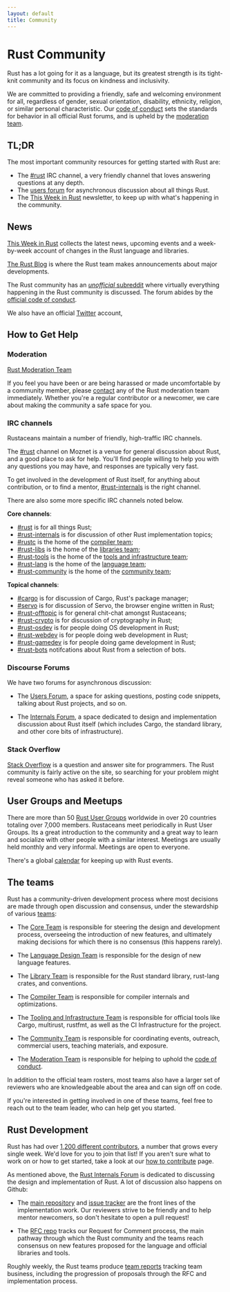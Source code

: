 ```yaml
---
layout: default
title: Community
---
```


# Rust Community

Rust has a lot going for it as a language, but its greatest strength
is its tight-knit community and its focus on kindness and inclusivity.

We are committed to providing a friendly, safe and welcoming
environment for all, regardless of gender, sexual orientation,
disability, ethnicity, religion, or similar personal
characteristic. Our [code of conduct][coc] sets the standards for
behavior in all official Rust forums, and is upheld by the
[moderation team][mod_team_email].

[coc]: https://www.rust-lang.org/conduct.html

## TL;DR

The most important community resources for getting started with Rust are:

- The [#rust][rust_irc] IRC channel, a very friendly channel that
  loves answering questions at any depth.
- The [users forum][users_forum] for asynchronous discussion about all
  things Rust.
- The [This Week in Rust][twir] newsletter, to keep up with what's
  happening in the community.

## News

[This Week in Rust][twir] collects the latest news, upcoming events
and a week-by-week account of changes in the Rust language and
libraries.

[The Rust Blog][rust_blog] is where the Rust team makes announcements
about major developments.

The Rust community has an [*unofficial* subreddit][reddit] where
virtually everything happening in the Rust community is discussed.
The forum abides by the [official code of conduct][reddit_coc].

We also have an official [Twitter][twitter] account,

[twir]: http://this-week-in-rust.org/
[rust_blog]: http://blog.rust-lang.org/
[reddit]: https://www.reddit.com/r/rust
[reddit_coc]: https://www.reddit.com/r/rust/comments/2rvrzx/our_code_of_conduct_please_read/
[twitter]: https://twitter.com/rustlang

## How to Get Help

### Moderation

[Rust Moderation Team][mod_team]

If you feel you have been or are being harassed or made uncomfortable
by a community member, please [contact][mod_team_email] any of the
Rust moderation team immediately. Whether you're a regular contributor
or a newcomer, we care about making the community a safe space for
you.

[mod_team]: https://www.rust-lang.org/team.html#Moderation
[mod_team_email]: mailto:rust-mods@googlegroups.com

### IRC channels

Rustaceans maintain a number of friendly, high-traffic IRC channels.

The [#rust][rust_irc] channel on Moznet is a venue for general
discussion about Rust, and a good place to ask for help. You'll find
people willing to help you with any questions you may have, and
responses are typically very fast.

To get involved in the development of Rust itself, for anything about
contribution, or to find a mentor, [#rust-internals][internals_irc] is
the right channel.

There are also some more specific IRC channels
noted below.

**Core channels**:
- [#rust][rust_irc] is for all things Rust;
- [#rust-internals][internals_irc] is for discussion of other Rust implementation topics;
- [#rustc][rustc_irc] is the home of the [compiler team][compiler_team];
- [#rust-libs][libs_irc] is the home of the [libraries team][library_team];
- [#rust-tools][tools_irc] is the home of the [tools and infrastructure team][tool_team];
- [#rust-lang][lang_irc] is the home of the [language team][language_team];
- [#rust-community][community_irc] is the home of the [community team][community_team];

**Topical channels**:
- [#cargo][cargo_irc] is for discussion of Cargo, Rust's package manager;
- [#servo][servo_irc] is for discussion of Servo, the browser engine written in Rust;
- [#rust-offtopic][offtopic_irc] is for general chit-chat amongst Rustaceans;
- [#rust-crypto][crypto_irc] is for discussion of cryptography in Rust;
- [#rust-osdev][osdev_irc] is for people doing OS development in Rust;
- [#rust-webdev][webdev_irc] is for people doing web development in Rust;
- [#rust-gamedev][gamedev_irc] is for people doing game development in Rust;
- [#rust-bots][bots_irc] notifcations about Rust from a selection of bots.

[rust_irc]: irc://moznet/rust
[rustc_irc]: irc://moznet/rustc
[libs_irc]: irc://moznet/rust-libs
[tools_irc]: irc://moznet/rust-tools
[lang_irc]: irc://moznet/rust-lang
[community_irc]: irc://moznet/rust-community
[internals_irc]: irc://moznet/rust-internals
[gamedev_irc]: irc://moznet/rust-gamedev
[crypto_irc]: irc://moznet/rust-crypto
[osdev_irc]: irc://moznet/rust-osdev
[webdev_irc]: irc://moznet/rust-webdev
[cargo_irc]: irc://moznet/cargo
[offtopic_irc]: irc://moznet/rust-offtopic
[servo_irc]: irc://moznet/servo
[bots_irc]: irc://moznet/rust-bots

### Discourse Forums

We have two forums for asynchronous discussion:

- The [Users Forum][users_forum], a space for asking questions, posting code
  snippets, talking about Rust projects, and so on.

- The [Internals Forum][internals_forum], a space dedicated to design and
  implementation discussion about Rust itself (which includes Cargo, the
  standard library, and other core bits of infrastructure).

[users_forum]: https://users.rust-lang.org/
[internals_forum]: https://internals.rust-lang.org/

### Stack Overflow

[Stack Overflow][stack_overflow] is a question and answer site for programmers.
The Rust community is fairly active on the site, so searching for your problem
might reveal someone who has asked it before.

[stack_overflow]: https://stackoverflow.com/questions/tagged/rust

## User Groups and Meetups

There are more than 50 [Rust User Groups][user_group] worldwide in over 20
countries totaling over 7,000 members. Rustaceans meet periodically in Rust User
Groups. Its a great introduction to the community and a great way to learn and
socialize with other people with a similar interest. Meetings are
usually held monthly and very informal. Meetings are open to everyone.

There's a global [calendar][calendar] for keeping up with Rust events.

[user_group]: ./user_groups.html
[calendar]: https://www.google.com/calendar/embed?src=apd9vmbc22egenmtu5l6c5jbfc@group.calendar.google.com

## The teams

Rust has a community-driven development process where most decisions are made
through open discussion and consensus, under the stewardship of various
[teams][teams]:

* The [Core Team][core_team] is responsible for steering the design and
development process, overseeing the introduction of new features, and ultimately
making decisions for which there is no consensus (this happens rarely).

* The [Language Design Team][language_team] is responsible for the
  design of new language features.

* The [Library Team][library_team] is responsible for the Rust standard
library, rust-lang crates, and conventions.

* The [Compiler Team][compiler_team] is responsible for compiler internals and
optimizations.

* The [Tooling and Infrastructure Team][tool_team] is responsible for official
tools like Cargo, multirust, rustfmt, as well as the CI Infrastructure for the
project.

* The [Community Team][community_team] is responsible for coordinating events,
outreach, commercial users, teaching materials, and exposure.

* The [Moderation Team][mod_team] is responsible for helping to uphold the
[code of conduct][coc].

In addition to the official team rosters, most teams also have a larger set
of reviewers who are knowledgeable about the area and can sign off on code.

If you're interested in getting involved in one of these teams, feel free to
reach out to the team leader, who can help get you started.

[teams]: https://www.rust-lang.org/team.html
[core_team]: https://www.rust-lang.org/team.html#Core
[language_team]: https://www.rust-lang.org/team.html#Language-design
[library_team]: https://www.rust-lang.org/team.html#Library
[compiler_team]: https://www.rust-lang.org/team.html#Compiler
[tool_team]: https://www.rust-lang.org/team.html#Tooling-and-infrastructure
[community_team]: https://www.rust-lang.org/team.html#Community
[mod_team]: https://www.rust-lang.org/team.html#Moderation

## Rust Development

Rust has had over [1,200 different contributors][authors], a number that grows
every single week. We'd love for you to join that list! If you aren't sure what
to work on or how to get started, take a look at our
[how to contribute][contribute] page.

As mentioned above, the [Rust Internals Forum][internals_forum] is dedicated to
discussing the design and implementation of Rust. A lot of discussion also
happens on Github:

- The [main repository][github] and [issue tracker][issue_tracking] are the
  front lines of the implementation work. Our reviewers strive to be friendly
  and to help mentor newcomers, so don't hesitate to open a pull request!

- The [RFC repo][rfcs] tracks our Request for Comment process, the main pathway
  through which the Rust community and the teams reach consensus on new
  features proposed for the language and official libraries and tools.

Roughly weekly, the Rust teams produce [team reports][team_reports] tracking
team business, including the progression of proposals through the RFC and
implementation process.

[authors]: https://github.com/rust-lang/rust/blob/master/AUTHORS.txt
[contribute]: ./how_to_contribute.html
[github]: https://github.com/rust-lang/rust
[rfcs]: https://github.com/rust-lang/rfcs
[team_reports]: https://github.com/rust-lang/subteams
[issue_tracking]: https://github.com/rust-lang/rust/issues
